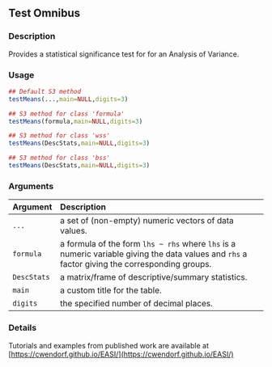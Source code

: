 ## Test Omnibus

### Description

Provides a statistical significance test for for an Analysis of Variance.

### Usage

```r
## Default S3 method
testMeans(...,main=NULL,digits=3)

## S3 method for class 'formula'
testMeans(formula,main=NULL,digits=3)

## S3 method for class 'wss'
testMeans(DescStats,main=NULL,digits=3)

## S3 method for class 'bss'
testMeans(DescStats,main=NULL,digits=3) 
```

### Arguments

Argument | Description
:-- | :--
```...``` | a set of (non-empty) numeric vectors of data values.
```formula``` | a formula of the form `lhs ~ rhs` where `lhs` is a numeric variable giving the data values and `rhs` a factor giving the corresponding groups.
```DescStats``` | a matrix/frame of descriptive/summary statistics.
```main``` | a custom title for the table.
```digits``` | the specified number of decimal places.

### Details

Tutorials and examples from published work are available at [https://cwendorf.github.io/EASI/](https://cwendorf.github.io/EASI/) 
